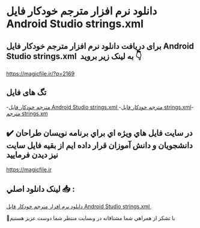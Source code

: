# دانلود نرم افزار مترجم خودکار فایل Android Studio strings.xml 

## برای دریافت دانلود نرم افزار مترجم خودکار فایل Android Studio strings.xml  به لینک زیر بروید 👇

https://magicfile.ir/?p=2169

## تگ های فایل

-[مترجم خودکار فایل Android Studio strings.xml ](https://magicfile.ir/product/%d9%86%d8%b1%d9%85-%d8%a7%d9%81%d8%b2%d8%a7%d8%b1-%d9%85%d8%aa%d8%b1%d8%ac%d9%85-%d8%ae%d9%88%d8%af%da%a9%d8%a7%d8%b1-%d9%81%d8%a7%db%8c%d9%84-android-studio-stringsxml/)-[مترجم خودکار فایل strings.xml](https://magicfile.ir/product/%d9%86%d8%b1%d9%85-%d8%a7%d9%81%d8%b2%d8%a7%d8%b1-%d9%85%d8%aa%d8%b1%d8%ac%d9%85-%d8%ae%d9%88%d8%af%da%a9%d8%a7%d8%b1-%d9%81%d8%a7%db%8c%d9%84-android-studio-stringsxml/)-[مترجم strings.xm](https://magicfile.ir/product/%d9%86%d8%b1%d9%85-%d8%a7%d9%81%d8%b2%d8%a7%d8%b1-%d9%85%d8%aa%d8%b1%d8%ac%d9%85-%d8%ae%d9%88%d8%af%da%a9%d8%a7%d8%b1-%d9%81%d8%a7%db%8c%d9%84-android-studio-stringsxml/)

## ✔️ در سايت فايل هاي ويژه اي براي برنامه نويسان طراحان دانشجويان و دانش آموزان قرار داده ايم از بقيه فايل سايت نيز ديدن فرماييد

https://magicfile.ir


## لينک دانلود اصلي 📥 :

[دانلود نرم افزار مترجم خودکار فایل Android Studio strings.xml ](https://magicfile.ir/product/%d9%86%d8%b1%d9%85-%d8%a7%d9%81%d8%b2%d8%a7%d8%b1-%d9%85%d8%aa%d8%b1%d8%ac%d9%85-%d8%ae%d9%88%d8%af%da%a9%d8%a7%d8%b1-%d9%81%d8%a7%db%8c%d9%84-android-studio-stringsxml/) 


🙏با تشکر از همراهي شما مشتاقانه در وبسایت منتظر شما دوست عزیز هستیم


